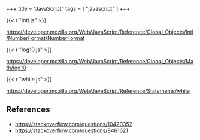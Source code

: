 +++
title = "JavaScript"
tags = [ "javascript" ]
+++

{{< r "intl.js" >}}

<https://developer.mozilla.org/Web/JavaScript/Reference/Global_Objects/Intl/NumberFormat/NumberFormat>

{{< r "log10.js" >}}

<https://developer.mozilla.org/Web/JavaScript/Reference/Global_Objects/Math/log10>

{{< r "while.js" >}}

<https://developer.mozilla.org/Web/JavaScript/Reference/Statements/while>

## References

- <https://stackoverflow.com/questions/10420352>
- <https://stackoverflow.com/questions/9461621>

